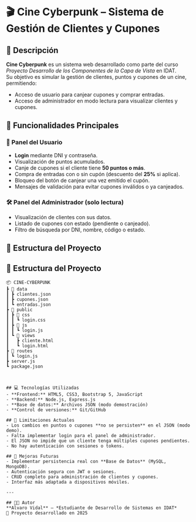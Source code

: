 # 🎬 Cine Cyberpunk – Sistema de Gestión de Clientes y Cupones

## 📌 Descripción
**Cine Cyberpunk** es un sistema web desarrollado como parte del curso *Proyecto Desarrollo de los Componentes de la Capa de Vista* en IDAT.  
Su objetivo es simular la gestión de clientes, puntos y cupones de un cine, permitiendo:
- Acceso de usuario para canjear cupones y comprar entradas.
- Acceso de administrador en modo lectura para visualizar clientes y cupones.

## 🚀 Funcionalidades Principales

### 👤 Panel del Usuario
- **Login** mediante DNI y contraseña.
- Visualización de puntos acumulados.
- Canje de cupones si el cliente tiene **50 puntos o más**.
- Compra de entradas con o sin cupón (descuento del **25%** si aplica).
- Bloqueo del botón de canjear una vez emitido el cupón.
- Mensajes de validación para evitar cupones inválidos o ya canjeados.

### 🛠️ Panel del Administrador (solo lectura)
- Visualización de clientes con sus datos.
- Listado de cupones con estado (pendiente o canjeado).
- Filtro de búsqueda por DNI, nombre, código o estado.

## 📂 Estructura del Proyecto
## 📂 Estructura del Proyecto

```plaintext
📦 CINE-CYBERPUNK
┣ 📂 data
┃ ┣ clientes.json
┃ ┣ cupones.json
┃ ┗ entradas.json
┣ 📂 public
┃ ┣ 📂 css
┃ ┃ ┗ login.css
┃ ┣ 📂 js
┃ ┃ ┗ login.js
┃ ┗ 📂 views
┃   ┣ cliente.html
┃   ┗ login.html
┣ 📂 routes
┃ ┗ login.js
┣ server.js
┗ package.json



## 💻 Tecnologías Utilizadas
- **Frontend:** HTML5, CSS3, Bootstrap 5, JavaScript
- **Backend:** Node.js, Express.js
- **Base de datos:** Archivos JSON (modo demostración)
- **Control de versiones:** Git/GitHub

## 📌 Limitaciones Actuales
- Los cambios en puntos o cupones **no se persisten** en el JSON (modo demo).
- Falta implementar login para el panel de administrador.
- El JSON no impide que un cliente tenga múltiples cupones pendientes.
- No hay autenticación con sesiones o tokens.

## 🔮 Mejoras Futuras
- Implementar persistencia real con **Base de Datos** (MySQL, MongoDB).
- Autenticación segura con JWT o sesiones.
- CRUD completo para administración de clientes y cupones.
- Interfaz más adaptada a dispositivos móviles.

---

## 👨‍💻 Autor
**Alvaro Vidal** – *Estudiante de Desarrollo de Sistemas en IDAT*  
📅 Proyecto desarrollado en 2025  

